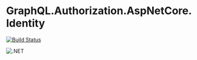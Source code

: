 # GraphQL.Authorization.AspNetCore.Identity
[![Build Status](https://travis-ci.com/nicolae-lupei/GraphQL.Authorization.AspNetCore.Identity.svg?branch=main)](https://travis-ci.com/nicolae-lupei/GraphQL.Authorization.AspNetCore.Identity)

![.NET](https://github.com/nicolae-lupei/GraphQL.Authorization.AspNetCore.Identity/workflows/.NET/badge.svg)